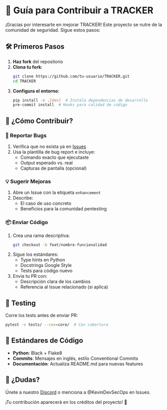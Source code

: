 # 👥 Guía para Contribuir a TRACKER

¡Gracias por interesarte en mejorar TRACKER! Este proyecto se nutre de la comunidad de seguridad. Sigue estos pasos:

## 🛠️ **Primeros Pasos**
1. **Haz fork** del repositorio
2. **Clona tu fork**:
   ```bash
   git clone https://github.com/tu-usuario/TRACKER.git
   cd TRACKER
   ```
3. **Configura el entorno**:
   ```bash
   pip install -e .[dev]  # Instala dependencias de desarrollo
   pre-commit install  # Hooks para calidad de código
   ```

## 🎯 **¿Cómo Contribuir?**
### 🐛 Reportar Bugs
1. Verifica que no exista ya en [Issues](https://github.com/KevinDevSecOps/TRACKER/issues)
2. Usa la plantilla de bug report e incluye:
   - Comando exacto que ejecutaste
   - Output esperado vs. real
   - Capturas de pantalla (opcional)

### 💡 Sugerir Mejoras
1. Abre un Issue con la etiqueta `enhancement`
2. Describe:
   - El caso de uso concreto
   - Beneficios para la comunidad pentesting

### 📦 Enviar Código
1. Crea una rama descriptiva:
   ```bash
   git checkout -b feat/nombre-funcionalidad
   ```
2. Sigue los estándares:
   - Type hints en Python
   - Docstrings Google Style
   - Tests para código nuevo
3. Envía tu PR con:
   - Descripción clara de los cambios
   - Referencia al Issue relacionado (si aplica)

## 🧪 **Testing**
Corre los tests antes de enviar PR:
```bash
pytest -v tests/ --cov=core/  # Con cobertura
```

## 📜 **Estándares de Código**
- **Python**: Black + Flake8
- **Commits**: Mensajes en inglés, estilo Conventional Commits
- **Documentación**: Actualiza README.md para nuevas features

## 💬 ¿Dudas?
Únete a nuestro [Discord](https://discord.gg/tu-enlace) o menciona a @KevinDevSecOps en Issues.

¡Tu contribución aparecerá en los créditos del proyecto! 🎉
```
